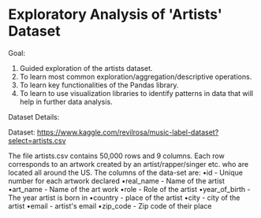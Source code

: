 # Exploratory Analysis of 'Artists' Dataset 

Goal: 

1. Guided exploration of the artists dataset. 
2. To learn most common exploration/aggregation/descriptive operations. 
3. To learn key functionalities of the Pandas library. 
4. To learn to use visualization libraries to identify patterns in data that will help in further data analysis.

Dataset Details:

Dataset: https://www.kaggle.com/revilrosa/music-label-dataset?select=artists.csv

The file artists.csv contains 50,000 rows and 9 columns. Each row corresponds to an artwork created by an artist/rapper/singer etc. who are located all around the US. The columns of the data-set are:
•id - Unique number for each artwork declared
•real_name - Name of the artist
•art_name - Name of the art work
•role - Role of the artist
•year_of_birth - The year artist is born in
•country - place of the artist 
•city - city of the artist 
•email - artist's email
•zip_code - Zip code of their place
